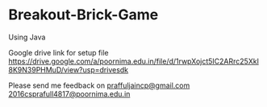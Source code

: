 # Breakout-Brick-Game
Using Java

Google drive link for setup file
https://drive.google.com/a/poornima.edu.in/file/d/1rwpXojct5IC2ARrc25Xkl8K9N39PHMuD/view?usp=drivesdk

Please send me feedback on
praffuljaincp@gmail.com
2016csprafull4817@poornima.edu.in
